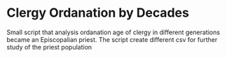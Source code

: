 # Clergy Ordanation by Decades


Small script that analysis ordanation age of clergy in different generations became an Episcopalian priest.  The script create different csv for further study of the priest population
